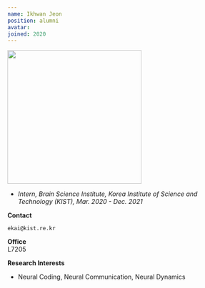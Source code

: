 ```yaml
---
name: Ikhwan Jeon
position: alumni
avatar:
joined: 2020
---
```


<img width="300" src="{{site.baseurl}}/images/people/{{page.avatar}}" data-action="zoom">

- _Intern, Brain Science Institute, Korea Institute of Science and Technology (KIST), Mar. 2020 - Dec. 2021_<br>

**Contact**<br>

<i class="fa fa-envelope-o"></i> `ekai@kist.re.kr`<br>

**Office**<br>
L7205<br>

**Research Interests**
- Neural Coding, Neural Communication, Neural Dynamics
